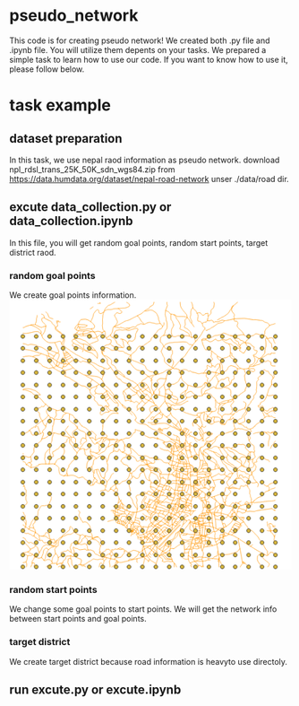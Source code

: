 # pseudo_network
This code is for creating pseudo network!
We created both .py file and .ipynb file. You will utilize them depents on your tasks.
We prepared a simple task to learn how to use our code. If you want to know how to use it, please follow below.

# task example
## dataset preparation
In this task, we use nepal raod information as pseudo network.
download npl_rdsl_trans_25K_50K_sdn_wgs84.zip from https://data.humdata.org/dataset/nepal-road-network unser ./data/road dir.

## excute data_collection.py or data_collection.ipynb
In this file, you will get random goal points, random start points, target district raod.

### random goal points
We create goal points information.
![画像](/assets/goal_points.png)


### random start points
We change some goal points to start points. We will get the network info between start points and goal points.

### target district
We create target district because road information is heavyto use directoly. 

## run excute.py or excute.ipynb
